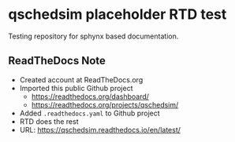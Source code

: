 # qschedsim placeholder RTD test
Testing repository for sphynx based documentation.


ReadTheDocs Note
----------------
 - Created account at ReadTheDocs.org
 - Imported this public Github project
    - https://readthedocs.org/dashboard/
    - https://readthedocs.org/projects/qschedsim/
 - Added `.readthedocs.yaml` to Github project
 - RTD does the rest
 - URL: https://qschedsim.readthedocs.io/en/latest/


